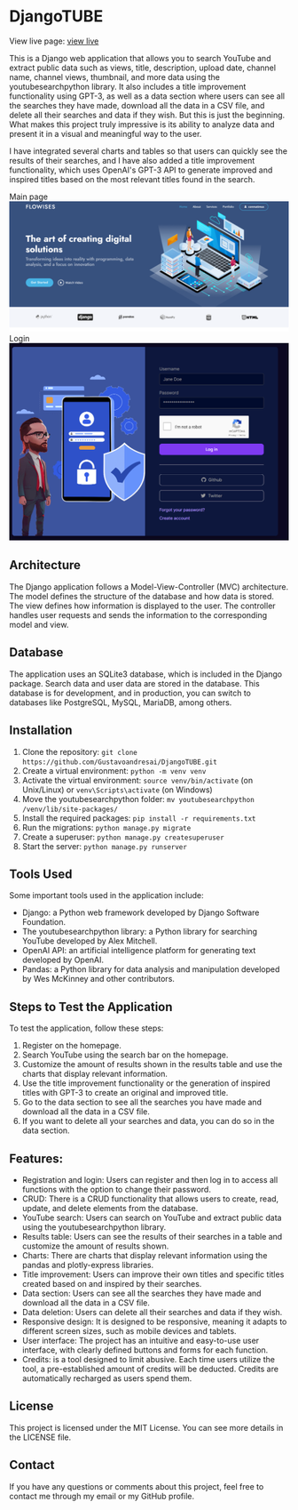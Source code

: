 # DjangoTUBE
View live page: [view live](https://flowises.com/)

This is a Django web application that allows you to search YouTube and extract public data such as views, title, description, upload date, channel name, channel views, thumbnail, and more data using the youtubesearchpython library. It also includes a title improvement functionality using GPT-3, as well as a data section where users can see all the searches they have made, download all the data in a CSV file, and delete all their searches and data if they wish. But this is just the beginning. What makes this project truly impressive is its ability to analyze data and present it in a visual and meaningful way to the user.

I have integrated several charts and tables so that users can quickly see the results of their searches, and I have also added a title improvement functionality, which uses OpenAI's GPT-3 API to generate improved and inspired titles based on the most relevant titles found in the search.

Main page
![screenshot](Screenshot_2.png)
Login
![screenshot](Screenshot_1.png)

## Architecture

The Django application follows a Model-View-Controller (MVC) architecture. The model defines the structure of the database and how data is stored. The view defines how information is displayed to the user. The controller handles user requests and sends the information to the corresponding model and view.

## Database

The application uses an SQLite3 database, which is included in the Django package. Search data and user data are stored in the database. This database is for development, and in production, you can switch to databases like PostgreSQL, MySQL, MariaDB, among others.

## Installation

1. Clone the repository: `git clone https://github.com/Gustavoandresai/DjangoTUBE.git`
2. Create a virtual environment: `python -m venv venv`
3. Activate the virtual environment: `source venv/bin/activate` (on Unix/Linux) or `venv\Scripts\activate` (on Windows)
4. Move the youtubesearchpython folder: `mv youtubesearchpython /venv/lib/site-packages/`
5. Install the required packages: `pip install -r requirements.txt`
6. Run the migrations: `python manage.py migrate`
7. Create a superuser: `python manage.py createsuperuser`
8. Start the server: `python manage.py runserver`

## Tools Used

Some important tools used in the application include:

- Django: a Python web framework developed by Django Software Foundation.
- The youtubesearchpython library: a Python library for searching YouTube developed by Alex Mitchell.
- OpenAI API: an artificial intelligence platform for generating text developed by OpenAI.
- Pandas: a Python library for data analysis and manipulation developed by Wes McKinney and other contributors.

## Steps to Test the Application

To test the application, follow these steps:

1. Register on the homepage.
2. Search YouTube using the search bar on the homepage.
3. Customize the amount of results shown in the results table and use the charts that display relevant information.
4. Use the title improvement functionality or the generation of inspired titles with GPT-3 to create an original and improved title.
5. Go to the data section to see all the searches you have made and download all the data in a CSV file.
6. If you want to delete all your searches and data, you can do so in the data section.

## Features:

- Registration and login: Users can register and then log in to access all functions with the option to change their password.
- CRUD: There is a CRUD functionality that allows users to create, read, update, and delete elements from the database.
- YouTube search: Users can search on YouTube and extract public data using the youtubesearchpython library.
- Results table: Users can see the results of their searches in a table and customize the amount of results shown.
- Charts: There are charts that display relevant information using the pandas and plotly-express libraries.
- Title improvement: Users can improve their own titles and specific titles created based on and inspired by their searches.
- Data section: Users can see all the searches they have made and download all the data in a CSV file.
- Data deletion: Users can delete all their searches and data if they wish.
- Responsive design: It is designed to be responsive, meaning it adapts to different screen sizes, such as mobile devices and tablets.
- User interface: The project has an intuitive and easy-to-use user interface, with clearly defined buttons and forms for each function.
- Credits: is a tool designed to limit abusive. Each time users utilize the tool, a pre-established amount of credits will be deducted. Credits are automatically recharged as users spend them. 


## License

This project is licensed under the MIT License. You can see more details in the LICENSE file.

## Contact

If you have any questions or comments about this project, feel free to contact me through my email or my GitHub profile.
